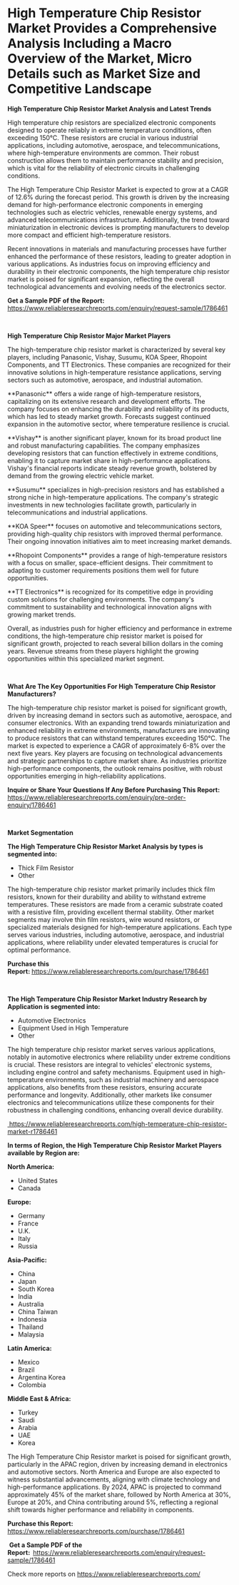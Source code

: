 <p><h1>High Temperature Chip Resistor Market Provides a Comprehensive Analysis Including a Macro Overview of the Market, Micro Details such as Market Size and Competitive Landscape</h1></p><p><strong>High Temperature Chip Resistor Market Analysis and Latest Trends</strong></p>
<p><p>High temperature chip resistors are specialized electronic components designed to operate reliably in extreme temperature conditions, often exceeding 150°C. These resistors are crucial in various industrial applications, including automotive, aerospace, and telecommunications, where high-temperature environments are common. Their robust construction allows them to maintain performance stability and precision, which is vital for the reliability of electronic circuits in challenging conditions.</p><p>The High Temperature Chip Resistor Market is expected to grow at a CAGR of 12.6% during the forecast period. This growth is driven by the increasing demand for high-performance electronic components in emerging technologies such as electric vehicles, renewable energy systems, and advanced telecommunications infrastructure. Additionally, the trend toward miniaturization in electronic devices is prompting manufacturers to develop more compact and efficient high-temperature resistors.</p><p>Recent innovations in materials and manufacturing processes have further enhanced the performance of these resistors, leading to greater adoption in various applications. As industries focus on improving efficiency and durability in their electronic components, the high temperature chip resistor market is poised for significant expansion, reflecting the overall technological advancements and evolving needs of the electronics sector.</p></p>
<p><strong>Get a Sample PDF of the Report:&nbsp;</strong> <a href="https://www.reliableresearchreports.com/enquiry/request-sample/1786461?utm_campaign=2629&utm_medium=2&utm_source=Github&utm_content=ia&utm_term=25032025&utm_id=high-temperature-chip-resistor">https://www.reliableresearchreports.com/enquiry/request-sample/1786461</a></p>
<p>&nbsp;</p>
<p><strong>High Temperature Chip Resistor Major Market Players</strong></p>
<p><p>The high-temperature chip resistor market is characterized by several key players, including Panasonic, Vishay, Susumu, KOA Speer, Rhopoint Components, and TT Electronics. These companies are recognized for their innovative solutions in high-temperature resistance applications, serving sectors such as automotive, aerospace, and industrial automation.</p><p>**Panasonic** offers a wide range of high-temperature resistors, capitalizing on its extensive research and development efforts. The company focuses on enhancing the durability and reliability of its products, which has led to steady market growth. Forecasts suggest continued expansion in the automotive sector, where temperature resilience is crucial.</p><p>**Vishay** is another significant player, known for its broad product line and robust manufacturing capabilities. The company emphasizes developing resistors that can function effectively in extreme conditions, enabling it to capture market share in high-performance applications. Vishay's financial reports indicate steady revenue growth, bolstered by demand from the growing electric vehicle market.</p><p>**Susumu** specializes in high-precision resistors and has established a strong niche in high-temperature applications. The company's strategic investments in new technologies facilitate growth, particularly in telecommunications and industrial applications.</p><p>**KOA Speer** focuses on automotive and telecommunications sectors, providing high-quality chip resistors with improved thermal performance. Their ongoing innovation initiatives aim to meet increasing market demands.</p><p>**Rhopoint Components** provides a range of high-temperature resistors with a focus on smaller, space-efficient designs. Their commitment to adapting to customer requirements positions them well for future opportunities.</p><p>**TT Electronics** is recognized for its competitive edge in providing custom solutions for challenging environments. The company's commitment to sustainability and technological innovation aligns with growing market trends.</p><p>Overall, as industries push for higher efficiency and performance in extreme conditions, the high-temperature chip resistor market is poised for significant growth, projected to reach several billion dollars in the coming years. Revenue streams from these players highlight the growing opportunities within this specialized market segment.</p></p>
<p>&nbsp;</p>
<p><strong>What Are The Key Opportunities For High Temperature Chip Resistor Manufacturers?</strong></p>
<p><p>The high-temperature chip resistor market is poised for significant growth, driven by increasing demand in sectors such as automotive, aerospace, and consumer electronics. With an expanding trend towards miniaturization and enhanced reliability in extreme environments, manufacturers are innovating to produce resistors that can withstand temperatures exceeding 150°C. The market is expected to experience a CAGR of approximately 6-8% over the next five years. Key players are focusing on technological advancements and strategic partnerships to capture market share. As industries prioritize high-performance components, the outlook remains positive, with robust opportunities emerging in high-reliability applications.</p></p>
<p><strong>Inquire or Share Your Questions If Any Before Purchasing This Report:</strong> <a href="https://www.reliableresearchreports.com/enquiry/pre-order-enquiry/1786461?utm_campaign=2629&utm_medium=2&utm_source=Github&utm_content=ia&utm_term=25032025&utm_id=high-temperature-chip-resistor">https://www.reliableresearchreports.com/enquiry/pre-order-enquiry/1786461</a></p>
<p>&nbsp;</p>
<p><strong>Market Segmentation</strong></p>
<p><strong>The High Temperature Chip Resistor Market Analysis by types is segmented into:</strong></p>
<p><ul><li>Thick Film Resistor</li><li>Other</li></ul></p>
<p><p>The high-temperature chip resistor market primarily includes thick film resistors, known for their durability and ability to withstand extreme temperatures. These resistors are made from a ceramic substrate coated with a resistive film, providing excellent thermal stability. Other market segments may involve thin film resistors, wire wound resistors, or specialized materials designed for high-temperature applications. Each type serves various industries, including automotive, aerospace, and industrial applications, where reliability under elevated temperatures is crucial for optimal performance.</p></p>
<p><strong>Purchase this Report:&nbsp;</strong><a href="https://www.reliableresearchreports.com/purchase/1786461?utm_campaign=2629&utm_medium=2&utm_source=Github&utm_content=ia&utm_term=25032025&utm_id=high-temperature-chip-resistor">https://www.reliableresearchreports.com/purchase/1786461</a></p>
<p>&nbsp;</p>
<p><strong>The High Temperature Chip Resistor Market Industry Research by Application is segmented into:</strong></p>
<p><ul><li>Automotive Electronics</li><li>Equipment Used in High Temperature</li><li>Other</li></ul></p>
<p><p>The high temperature chip resistor market serves various applications, notably in automotive electronics where reliability under extreme conditions is crucial. These resistors are integral to vehicles' electronic systems, including engine control and safety mechanisms. Equipment used in high-temperature environments, such as industrial machinery and aerospace applications, also benefits from these resistors, ensuring accurate performance and longevity. Additionally, other markets like consumer electronics and telecommunications utilize these components for their robustness in challenging conditions, enhancing overall device durability.</p></p>
<p><a href="https://www.reliableresearchreports.com/high-temperature-chip-resistor-market-r1786461?utm_campaign=2629&utm_medium=2&utm_source=Github&utm_content=ia&utm_term=25032025&utm_id=high-temperature-chip-resistor">&nbsp;https://www.reliableresearchreports.com/high-temperature-chip-resistor-market-r1786461</a></p>
<p><strong>In terms of Region, the High Temperature Chip Resistor Market Players available by Region are:</strong></p>
<p>
    <p> <strong> North America: </strong>
        <ul>
            <li>United States</li>
            <li>Canada</li>
        </ul>
        </p> 
    <p> <strong> Europe: </strong>
        <ul>
            <li>Germany</li>
            <li>France</li>
            <li>U.K.</li>
            <li>Italy</li>
            <li>Russia</li>
        </ul>
        </p> 
    <p> <strong> Asia-Pacific: </strong>
        <ul>
            <li>China</li>
            <li>Japan</li>
            <li>South Korea</li>
            <li>India</li>
            <li>Australia</li>
            <li>China Taiwan</li>
            <li>Indonesia</li>
            <li>Thailand</li>
            <li>Malaysia</li>
        </ul>
        </p> 
    <p> <strong> Latin America: </strong>
        <ul>
            <li>Mexico</li>
            <li>Brazil</li>
            <li>Argentina Korea</li>
            <li>Colombia</li>
        </ul>
        </p> 
    <p> <strong> Middle East & Africa: </strong>
        <ul>
            <li>Turkey</li>
            <li>Saudi</li>
            <li>Arabia</li>
            <li>UAE</li>
            <li>Korea</li>
        </ul>
    </p>
    </p>
<p><p>The High Temperature Chip Resistor market is poised for significant growth, particularly in the APAC region, driven by increasing demand in electronics and automotive sectors. North America and Europe are also expected to witness substantial advancements, aligning with climate technology and high-performance applications. By 2024, APAC is projected to command approximately 45% of the market share, followed by North America at 30%, Europe at 20%, and China contributing around 5%, reflecting a regional shift towards higher performance and reliability in components.</p></p>
<p><strong>Purchase this Report: </strong><a href="https://www.reliableresearchreports.com/purchase/1786461?utm_campaign=2629&utm_medium=2&utm_source=Github&utm_content=ia&utm_term=25032025&utm_id=high-temperature-chip-resistor">https://www.reliableresearchreports.com/purchase/1786461</a></p>
<p>&nbsp;<strong>Get a Sample PDF of the Report:&nbsp;&nbsp;</strong><a href="https://www.reliableresearchreports.com/enquiry/request-sample/1786461?utm_campaign=2629&utm_medium=2&utm_source=Github&utm_content=ia&utm_term=25032025&utm_id=high-temperature-chip-resistor">https://www.reliableresearchreports.com/enquiry/request-sample/1786461</a></p>
<p><strong></strong></p>
<p>Check more reports on <a href="https://www.reliableresearchreports.com/?utm_campaign=2629&utm_medium=2&utm_source=Github&utm_content=ia&utm_term=25032025&utm_id=high-temperature-chip-resistor">https://www.reliableresearchreports.com/</a></p>